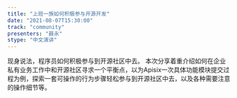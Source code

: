 ```yaml
---
title: "上班一族如何积极参与开源开发"
date: "2021-08-07T15:30:00" 
track: "community"
presenters: "聂永"
stype: "中文演讲"
---
```

现身说法，程序员如何积极参与到开源社区中去。
 本次分享着重介绍如何在企业私有业务工作中和开源社区寻求一个平衡点，以为Apisix一次具体功能模块提交过程为例，探索一套可操作的行为步骤轻松参与到开源社区中去，以及各种需要注意的操作细节等。